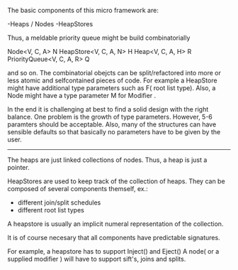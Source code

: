The basic components of this micro framework are:

-Heaps / Nodes
-HeapStores 

Thus, a meldable priority queue might be build combinatorially

Node<V, C, A> N
HeapStore<V, C, A, N> H
Heap<V, C, A, H> R
PriorityQueue<V, C, A, R> Q

and so on. The combinatorial obejcts can be split/refactored into more or less atomic and selfcontained pieces of code.
For example a HeapStore might have additional type parameters such as F( root list type).
Also, a Node might have a type parameter M for Modifier .

In the end it is challenging at best to find a solid design with the right balance. One problem is the growth of type parameters. However, 5-6 
paramters should be acceptable. Also, many of the structures can have sensible defaults so that basically no parameters have to be given by the user.  

--------------
The heaps are just linked collections of nodes. Thus, a heap is just a pointer.

HeapStores are used to keep track of the collection of heaps. They can be composed of several components themself, ex.:
- different join/split schedules
- different root list types

A heapstore is usually an implicit numeral representation of the collection.

It is of course necesary that all components have predictable signatures. 

For example, a heapstore has to support Inject() and Eject()
A node( or a supplied modifier ) will have to support sift's, joins and splits.
